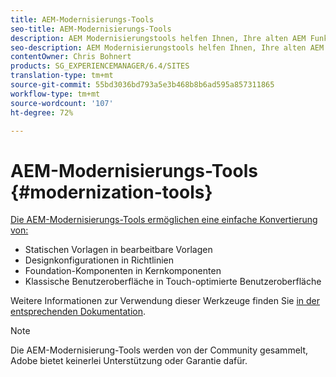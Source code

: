```yaml
---
title: AEM-Modernisierungs-Tools
seo-title: AEM-Modernisierungs-Tools
description: AEM Modernisierungstools helfen Ihnen, Ihre alten AEM Funktionen in die neueste Technologie umzuwandeln
seo-description: AEM Modernisierungstools helfen Ihnen, Ihre alten AEM Funktionen einfach in die neueste Technologie umzuwandeln
contentOwner: Chris Bohnert
products: SG_EXPERIENCEMANAGER/6.4/SITES
translation-type: tm+mt
source-git-commit: 55bd3036bd793a5e3b468b8b6ad595a857311865
workflow-type: tm+mt
source-wordcount: '107'
ht-degree: 72%

---
```



# AEM-Modernisierungs-Tools {#modernization-tools}

[Die AEM-Modernisierungs-Tools ermöglichen eine einfache Konvertierung von:](http://opensource.adobe.com/aem-modernize-tools/)

* [](page-templates-static.md)Statischen Vorlagen in bearbeitbare Vorlagen[](page-templates-editable.md)
* [](page-templates-static.md)Designkonfigurationen in Richtlinien[](page-templates-editable.md)
* [](/help/sites-authoring/default-components-foundation.md)Foundation-Komponenten in Kernkomponenten[](https://docs.adobe.com/content/help/de/experience-manager-core-components/using/introduction.html)
* [](website.md)Klassische Benutzeroberfläche in Touch-optimierte Benutzeroberfläche[](touch-ui-concepts.md)

Weitere Informationen zur Verwendung dieser Werkzeuge finden Sie [in der entsprechenden Dokumentation](http://opensource.adobe.com/aem-modernize-tools/).

>[!NOTE]
>
>Die AEM-Modernisierung-Tools werden von der Community gesammelt, Adobe bietet keinerlei Unterstützung oder Garantie dafür.